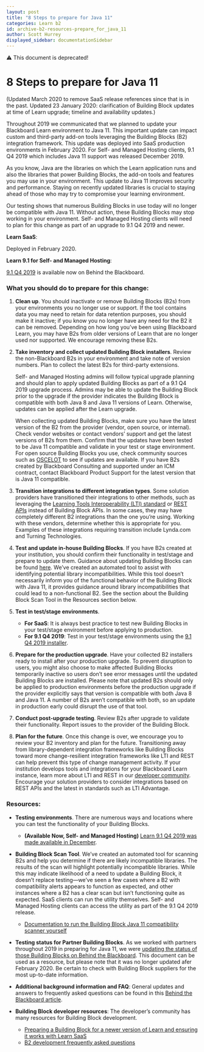 ```yaml
---
layout: post
title: "8 Steps to prepare for Java 11"
categories: Learn b2
id: archive-b2-resources-prepare_for_java_11
author: Scott Hurrey
displayed_sidebar: documentationSidebar
---
```


:warning: This document is deprecated!

# 8 Steps to prepare for Java 11

(Updated March 2020 to remove SaaS release references since that is in the past. Updated 23 January 2020: clarification of Building Block updates at time of Learn upgrade; timeline and availability updates.)

Throughout 2019 we communicated that we planned to update your Blackboard Learn environment to Java 11. This important update can impact custom and third-party add-on tools leveraging the Building Blocks (B2) integration framework. This update was deployed into SaaS production environments in February 2020. For Self- and Managed Hosting clients, 9.1 Q4 2019 which includes Java 11 support was released December 2019.

As you know, Java are the libraries on which the Learn application runs and also the libraries that power Building Blocks, the add-on tools and features you may use in your environment. This update to Java 11 improves security and performance. Staying on recently updated libraries is crucial to staying ahead of those who may try to compromise your learning environment.

Our testing shows that numerous Building Blocks in use today will no longer be compatible with Java 11. Without action, these Building Blocks may stop working in your environment. Self- and Managed Hosting clients will need to plan for this change as part of an upgrade to 9.1 Q4 2019 and newer.

**Learn SaaS**:

Deployed in February 2020.

**Learn 9.1 for Self- and Managed Hosting**:

[9.1 Q4 2019](https://blackboard.secure.force.com/btbb_articleview?id=kA41O0000002nDBSAY) is available now on Behind the Blackboard.

### What you should do to prepare for this change:

1. **Clean up**. You should inactivate or remove Building Blocks (B2s) from your environments you no longer use or support. If the tool contains data you may need to retain for data retention purposes, you should make it inactive; if you know you no longer have any need for the B2 it can be removed. Depending on how long you’ve been using Blackboard Learn, you may have B2s from older versions of Learn that are no longer used nor supported. We encourage removing these B2s.

2. **Take inventory and collect updated Building Block installers**. Review the non-Blackboard B2s in your environment and take note of version numbers. Plan to collect the latest B2s for third-party extensions.

   Self- and Managed Hosting admins will follow typical upgrade planning and should plan to apply updated Building Blocks as part of a 9.1 Q4 2019 upgrade process. Admins may be able to update the Building Block prior to the upgrade if the provider indicates the Building Block is compatible with both Java 8 and Java 11 versions of Learn. Otherwise, updates can be applied after the Learn upgrade.

   When collecting updated Building Blocks, make sure you have the latest version of the B2 from the provider (vendor, open source, or internal). Check vendor websites or contact vendors’ support and get the latest versions of B2s from them. Confirm that the updates have been tested to be Java 11 compatible and validate in your test or stage environment. For open source Building Blocks you use, check community sources such as [OSCELOT](https://github.com/oscelot) to see if updates are available. If you have B2s created by Blackboard Consulting and supported under an ICM contract, contact Blackboard Product Support for the latest version that is Java 11 compatible.

3. **Transition integrations to different integration types**. Some solution providers have transitioned their integrations to other methods, such as leveraging the [Learning Tools Interoperability (LTI) standard](https://imsglobal.org/lti) or [REST APIs](../../../REST%20APIs/Learn/Getting%20Started/first-steps.md) instead of Building Block APIs. In some cases, they may have completely different B2 integrations than the one you’re using. Working with these vendors, determine whether this is appropriate for you. Examples of these integrations requiring transition include Lynda.com and Turning Technologies.

4. **Test and update in-house Building Blocks**. If you have B2s created at your institution, you should confirm their functionality in test/stage and prepare to update them. Guidance about updating Building Blocks can be found [here](./preparing-for-saas-and-new-learn-versions.md). We’ve created an automated tool to assist with identifying potential library incompatibilities. While this tool doesn’t necessarily inform you of the functional behavior of the Building Block with Java 11, it provides guidance around library incompatibilities that could lead to a non-functional B2. See the section about the Building Block Scan Tool in the Resources section below.

5. **Test in test/stage environments**.

   - **For SaaS**: It is always best practice to test new Building Blocks in your test/stage environment before applying to production.
   - **For 9.1 Q4 2019**: Test in your test/stage environments using the [9.1 Q4 2019 installer](https://blackboard.secure.force.com/btbb_articleview?id=kA41O0000002nDBSAY).

6. **Prepare for the production upgrade**. Have your collected B2 installers ready to install after your production upgrade. To prevent disruption to users, you might also choose to make affected Building Blocks temporarily inactive so users don’t see error messages until the updated Building Blocks are installed. Please note that updated B2s should only be applied to production environments before the production upgrade if the provider explicitly says that version is compatible with both Java 8 and Java 11. A number of B2s aren’t compatible with both, so an update in production early could disrupt the use of that tool.
7. **Conduct post-upgrade testing**. Review B2s after upgrade to validate their functionality. Report issues to the provider of the Building Block.

8. **Plan for the future**. Once this change is over, we encourage you to review your B2 inventory and plan for the future. Transitioning away from library-dependent integration frameworks like Building Blocks toward more change-resilient integration frameworks like LTI and REST can help prevent this type of change management activity. If your institution develops tools and integrations for your Blackboard Learn instance, learn more about LTI and REST in our [developer community](https://community.blackboard.com/developers). Encourage your solution providers to consider integrations based on REST APIs and the latest in standards such as LTI Advantage.

### Resources:

- **Testing environments**. There are numerous ways and locations where you can test the functionality of your Building Blocks.

  - **(Available Now, Self- and Managed Hosting)** [Learn 9.1 Q4 2019 was made available in December](https://blackboard.secure.force.com/btbb_articleview?id=kA41O0000002nDBSAY).

- **Building Block Scan Tool**. We’ve created an automated tool for scanning B2s and help you determine if there are likely incompatible libraries. The results of the scan will highlight potentially incompatible libraries. While this may indicate likelihood of a need to update a Building Block, it doesn’t replace testing—we’ve seen a few cases where a B2 with compatibility alerts appears to function as expected, and other instances where a B2 has a clear scan but isn’t functioning quite as expected. SaaS clients can run the utility themselves. Self- and Managed Hosting clients can access the utility as part of the 9.1 Q4 2019 release.

  - [Documentation to run the Building Block Java 11 compatibility scanner yourself](./scan-tool-learn-saas.md)

- **Testing status for Partner Building Blocks**. As we worked with partners throughout 2019 in preparing for Java 11, we were [updating the status of those Building Blocks on Behind the Blackboard](https://blackboard.secure.force.com/btbb_articleview?id=kAA1O000000KyvZ). This document can be used as a resource, but please note that it was no longer updated afer February 2020. Be certain to check with Building Block suppliers for the most up-to-date information.

- **Additional background information and FAQ**: General updates and answers to frequently asked questions can be found in this [Behind the Blackboard article](https://blackboard.secure.force.com/btbb_articleview?id=kAA39000000CbCU).

- **Building Block developer resources**: The developer’s community has many resources for Building Block development.

  - [Preparing a Building Block for a newer version of Learn and ensuring it works with Learn SaaS](./preparing-for-saas-and-new-learn-versions.md)
  - [B2 development frequently asked questions](../getting-started/faq.md)
